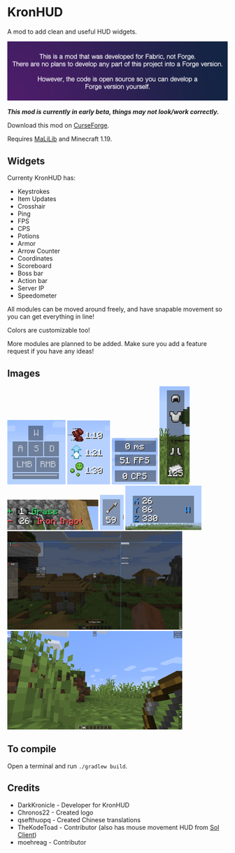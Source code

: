 # KronHUD

A mod to add clean and useful HUD widgets.

![No forge](images/noforge.png)

***This mod is currently in early beta, things may not look/work correctly.***

Download this mod on [CurseForge](https://www.curseforge.com/minecraft/mc-mods/kronhud).

Requires [MaLiLib](https://www.curseforge.com/minecraft/mc-mods/malilib) and Minecraft 1.19.


## Widgets

Currenty KronHUD has: 

- Keystrokes
- Item Updates
- Crosshair
- Ping
- FPS
- CPS
- Potions
- Armor
- Arrow Counter
- Coordinates
- Scoreboard
- Boss bar
- Action bar
- Server IP
- Speedometer

All modules can be moved around freely, and have snapable movement so you can get everything in line!

Colors are customizable too!

More modules are planned to be added. Make sure you add a feature request if you have any ideas! 

## Images

![keystrokes](images/keystrokes.png)
![potions](images/potions.png)
![clean](images/small.png)
![armor](images/armor.png)
![itemupdate](images/items.png)
![arrow](images/arrow.png)
![coords](images/coords.png)
![snap](images/snapping.png)
![full](images/full.png)

## To compile

Open a terminal and run `./gradlew build`.

## Credits

- DarkKronicle - Developer for KronHUD
- Chronos22 - Created logo
- qsefthuopq - Created Chinese translations
- TheKodeToad - Contributor (also has mouse movement HUD from [Sol Client](https://github.com/Sol-Client/))
- moehreag - Contributor
